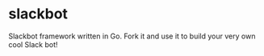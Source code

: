
# slackbot

Slackbot framework written in Go.
Fork it and use it to build your very own cool Slack bot!
